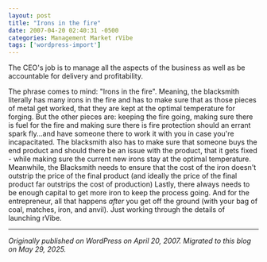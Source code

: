 ```yaml
---
layout: post
title: "Irons in the fire"
date: 2007-04-20 02:40:31 -0500
categories: Management Market rVibe
tags: ['wordpress-import']
---
```


The CEO's job is to manage all the aspects of the business as well as be accountable for delivery and profitability. 

The phrase comes to mind: "Irons in the fire". Meaning, the blacksmith literally has many irons in the fire and has to make sure that as those pieces of metal get worked, that they are kept at the optimal temperature for forging. But the other pieces are: keeping the fire going, making sure there is fuel for the fire and making sure there is fire protection should an errant spark fly...and have someone there to work it with you in case you're incapacitated. The blacksmith also has to make sure that someone buys the end product and should there be an issue with the product, that it gets fixed - while making sure the current new irons stay at the optimal temperature. Meanwhile, the Blacksmith needs to ensure that the cost of the iron doesn't outstrip the price of the final product (and ideally the price of the final product far outstrips the cost of production) Lastly, there always needs to be enough capital to get more iron to keep the process going. And for the entrepreneur, all that happens _after_ you get off the ground (with your bag of coal, matches, iron, and anvil). Just working through the details of launching rVibe.

---

*Originally published on WordPress on April 20, 2007. Migrated to this blog on May 29, 2025.*
